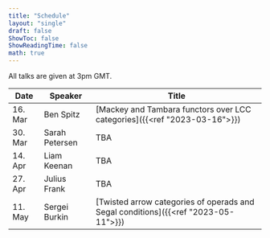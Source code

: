 ```yaml
---
title: "Schedule"
layout: "single"
draft: false
ShowToc: false
ShowReadingTime: false
math: true
---
```


All talks are given at 3pm GMT. 

|Date    |Speaker          |Title|
|--------|-----------------|-----|
|16. Mar |Ben Spitz        |[Mackey and Tambara functors over LCC categories]({{<ref "2023-03-16">}})|
|30. Mar |Sarah Petersen   |TBA|
|14. Apr |Liam Keenan      |TBA|
|27. Apr |Julius Frank     |TBA|
|11. May |Sergei Burkin    |[Twisted arrow categories of operads and Segal conditions]({{<ref "2023-05-11">}})|

